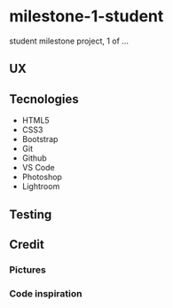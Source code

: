 # milestone-1-student
student milestone project, 1 of ... 


## UX 

## Tecnologies
  - HTML5
  - CSS3
  - Bootstrap
  - Git
  - Github
  - VS Code
  - Photoshop
  - Lightroom 
  
## Testing 

## Credit
### Pictures
### Code inspiration 

